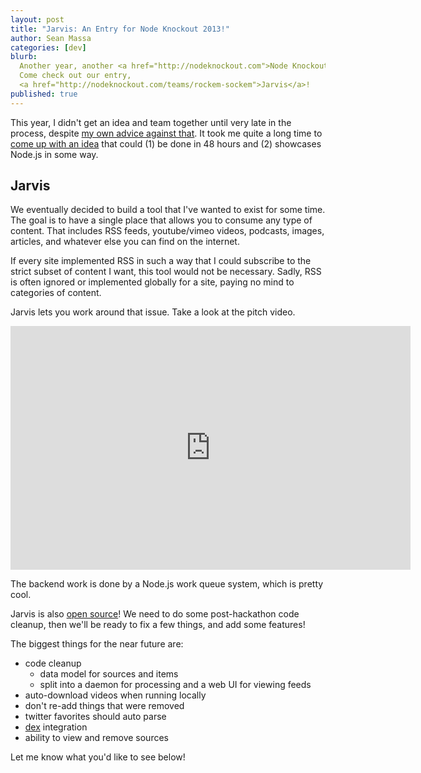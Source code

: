 ```yaml
---
layout: post
title: "Jarvis: An Entry for Node Knockout 2013!"
author: Sean Massa
categories: [dev]
blurb:
  Another year, another <a href="http://nodeknockout.com">Node Knockout</a>!
  Come check out our entry,
  <a href="http://nodeknockout.com/teams/rockem-sockem">Jarvis</a>!
published: true
---
```


This year, I didn't get an idea and team together
until very late in the process,
despite [my own advice against that](http://massalabs.com/dev/2013/10/30/how-to-hackathon.html).
It took me quite a long time to
[come up with an idea](http://massalabs.com/dev/2013/11/05/idea-generation.html)
that could
(1) be done in 48 hours and
(2) showcases Node.js in some way.

## Jarvis

We eventually decided to build a tool that
I've wanted to exist for some time.
The goal is to have a single place that allows you to
consume any type of content.
That includes RSS feeds,
youtube/vimeo videos,
podcasts,
images,
articles,
and whatever else you can find on the internet.

If every site implemented RSS in such a way that
I could subscribe to the strict subset of content I want,
this tool would not be necessary.
Sadly, RSS is often ignored or implemented globally for a site,
paying no mind to categories of content.

Jarvis lets you work around that issue.
Take a look at the pitch video.

<iframe width="640" height="390" src="http://www.youtube.com/embed/M42Qi8OxDpw" frameborder="0"></iframe>

The backend work is done by a Node.js work queue system,
which is pretty cool.

Jarvis is also [open source](https://github.com/EndangeredMassa/jarvis)!
We need to do some post-hackathon code cleanup,
then we'll be ready to fix a few things,
and add some features!

The biggest things for the near future are:

* code cleanup
  * data model for sources and items
  * split into a daemon for processing and a web UI for viewing feeds
* auto-download videos when running locally
* don't re-add things that were removed
* twitter favorites should auto parse
* [dex](https://github.com/EndangeredMassa/Dex) integration
* ability to view and remove sources

Let me know what you'd like to see below!


